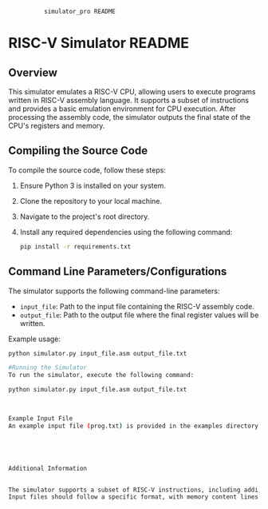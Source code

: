               simulator_pro README
# RISC-V Simulator README

## Overview

This simulator emulates a RISC-V CPU, allowing users to execute programs written in RISC-V assembly language. It supports a subset of instructions and provides a basic emulation environment for CPU execution. After processing the assembly code, the simulator outputs the final state of the CPU's registers and memory.

## Compiling the Source Code

To compile the source code, follow these steps:

1. Ensure Python 3 is installed on your system.
2. Clone the repository to your local machine.
3. Navigate to the project's root directory.
4. Install any required dependencies using the following command:

   ```bash
   pip install -r requirements.txt

## Command Line Parameters/Configurations

The simulator supports the following command-line parameters:

- `input_file`: Path to the input file containing the RISC-V assembly code.
- `output_file`: Path to the output file where the final register values will be written.

Example usage:

```bash
python simulator.py input_file.asm output_file.txt

#Running the Simulator
To run the simulator, execute the following command:

python simulator.py input_file.asm output_file.txt


     
Example Input File
An example input file (prog.txt) is provided in the examples directory. This file can be used to test the simulator. Ensure your assembly code follows the syntax and format specified by the simulator.





Additional Information


The simulator supports a subset of RISC-V instructions, including addi, fld, fmul, fadd, fsd, and bne.
Input files should follow a specific format, with memory content lines containing address-value pairs separated by a comma, and instruction lines following RISC-V assembly syntax.
